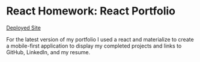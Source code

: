 # React Homework: React Portfolio

[Deployed Site](https://)

For the latest version of my portfolio I used a react and materialize to create a mobile-first application to display my completed projects and links to GitHub, LinkedIn, and my resume. 



